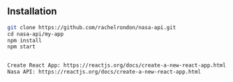 

## Installation

```bash
git clone https://github.com/rachelrondon/nasa-api.git
cd nasa-api/my-app 
npm install
npm start 

```

```bash

Create React App: https://reactjs.org/docs/create-a-new-react-app.html
Nasa API: https://reactjs.org/docs/create-a-new-react-app.html

```
